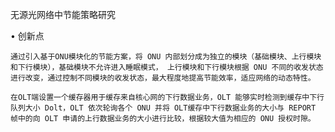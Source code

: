 无源光网络中节能策略研究

• 创新点

    通过引入基于ONU模块化的节能方案，将 ONU 内部划分成为独立的模块（基础模块、上行模块和下行模块），基础模块不允许进入睡眠模式， 上行模块和下行模块根据 ONU 不同的收发状态进行改变，通过控制不同模块的收发状态，最大程度地提高节能效率，适应网络的动态特性。

    在OLT端设置一个缓存器用于缓存来自核心网的下行数据业务，OLT 能够实时检测到缓存中下行队列大小 Dolt，OLT 依次轮询各个 ONU 并将 OLT缓存中下行数据业务的大小与 REPORT 帧中的向 OLT 申请的上行数据业务的大小进行比较，根据较大值为相应的 ONU 授权时隙。
